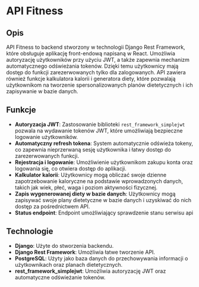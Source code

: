 # API Fitness

## Opis

API Fitness to backend stworzony w technologii Django Rest Framework, które obsługuje aplikację front-endową napisaną w React. Umożliwia autoryzację użytkowników przy użyciu JWT, a także zapewnia mechanizm automatycznego odświeżania tokenów. Dzięki temu użytkownicy mają dostęp do funkcji zarezerwowanych tylko dla zalogowanych. API zawiera również funkcje kalkulatora kalorii i generatora diety, które pozwalają użytkownikom na tworzenie spersonalizowanych planów dietetycznych i ich zapisywanie w bazie danych.

## Funkcje

- **Autoryzacja JWT**: Zastosowanie biblioteki `rest_framework_simplejwt` pozwala na wydawanie tokenów JWT, które umożliwiają bezpieczne logowanie użytkowników.
- **Automatyczny refresh tokena**: System automatycznie odświeża tokeny, co zapewnia nieprzerwaną sesję użytkownika i łatwy dostęp do zarezerwowanych funkcji.
- **Rejestracja i logowanie**: Umożliwienie użytkownikom zakupu konta oraz logowania się, co otwiera dostęp do aplikacji.
- **Kalkulator kalorii**: Użytkownicy mogą obliczać swoje dzienne zapotrzebowanie kaloryczne na podstawie wprowadzonych danych, takich jak wiek, płeć, waga i poziom aktywności fizycznej.
- **Zapis wygenerowanej diety w bazie danych**: Użytkownicy mogą zapisywać swoje plany dietetyczne w bazie danych i uzyskiwać do nich dostęp za pośrednictwem API.
- **Status endpoint**: Endpoint umożliwiający sprawdzenie stanu serwisu api

## Technologie

- **Django**: Użyte do stworzenia backendu.
- **Django Rest Framework**: Umożliwia łatwe tworzenie API.
- **PostgreSQL**: Użyty jako baza danych do przechowywania informacji o użytkownikach oraz planach dietetycznych.
- **rest_framework_simplejwt**: Umożliwia autoryzację JWT oraz automatyczne odświeżanie tokenów.
